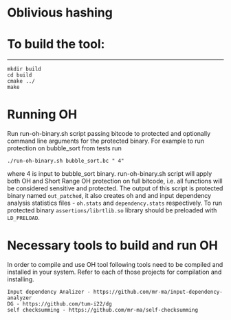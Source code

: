 # Oblivious hashing

# To build the tool:
----------------------------
	mkdir build
	cd build
	cmake ../
	make
    
# Running OH
Run run-oh-binary.sh script passing bitcode to protected and optionally command line arguments for the protected binary. 
For example to run protection on bubble_sort from tests run

	./run-oh-binary.sh bubble_sort.bc " 4"
	
where 4 is input to bubble_sort binary. 
run-oh-binary.sh script will apply both OH and Short Range OH protection on full bitcode, i.e. all functions will be considered sensitive and protected. The output of this script is protected binary named ```out_patched```, it also creates oh and and input dependency analysis statistics files - ```oh.stats``` and ```dependency.stats``` respectively. 
To run protected binary ```assertions/librtlib.so``` library should be preloaded with ```LD_PRELOAD```.    

# Necessary tools to build and run OH
In order to compile and use OH tool following tools need to be compiled and installed in your system.
Refer to each of those projects for compilation and installing.

    Input dependency Analizer - https://github.com/mr-ma/input-dependency-analyzer
    DG - https://github.com/tum-i22/dg
    self checksumming - https://github.com/mr-ma/self-checksumming

